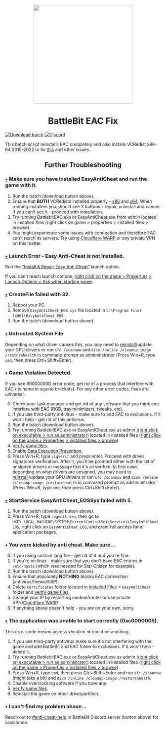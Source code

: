 <p align="center"><img width="320" src="https://i.imgur.com/9ORteWj.png" /></p>
<h1 align="center">
  BattleBit EAC Fix</h1>
  
[![Download batch](https://custom-icon-badges.herokuapp.com/badge/-Download-black?style=for-the-badge&logo=download&logoColor=white)](https://livingflore.me/eacfix)
[![Discord](https://custom-icon-badges.herokuapp.com/badge/-Discord-black?style=for-the-badge&logo=discord&logoColor=white)](https://discord.gg/battlebit)


This batch script reinstalls EAC completely and also installs VCRedist x86-64 2015-2022 to fix [this](https://i.imgur.com/tKGFam6.png) and other issues.


<h2 align="center">
  Further Troubleshooting</h2>

### [•](https://i.imgur.com/tKGFam6.png) Make sure you have installed EasyAntiCheat and run the game with it.
1) Run the batch (download button above).
2) Ensure that **BOTH** VCRedists installed properly - [x86](https://aka.ms/vs/17/release/vc_redist.x86.exe) and [x64](https://aka.ms/vs/17/release/vc_redist.x64.exe).
When running installers you should see 3 buttons - repair, uninstall and cancel. If you can't see it - proceed with installation.
3) Try running BattlebitEAC.exe or EasyAntiCheat.exe from admin located in installed files (right click on game > properties > installed files > browse)
4) You might experience some issues with connection and therefore EAC can't reach its servers. Try using [Cloudflare WARP](https://1.1.1.1) or any private VPN on this matter.

### [•](https://i.imgur.com/ADtyLmM.png) Launch Error - Easy Anti-Cheat is not installed.
Run the ["Install & Repair Easy Anti Cheat"](https://i.imgur.com/466AXn8.png) launch option.

If you can't reach launch options, [right click on the game > Properties](https://i.imgur.com/16aeGuw.png) [> Launch Options > Ask when starting game](https://i.imgur.com/QsnQtsz.png).

### [•](https://i.imgur.com/yzxejzh.png) CreateFile failed with 32.
1) Reboot your PC.
2) Remove `EasyAntiCheat_EOS.sys` file located in `C:\Program Files (x86)\EasyAntiCheat_EOS`.
3) Run the batch (download button above).

### [•](https://i.imgur.com/tDRxBLb.png) Untrusted System File 
Depending on what driver causes this, you may need to [reinstall](https://support.nzxt.com/hc/en-us/articles/4403882406555-Reinstalling-Graphic-Drivers)/update your GPU drivers
or run `sfc /scannow` and `dism /online /cleanup-image /restorehealth` in command prompt as admininstrator (Press Win+R, type `cmd`, then press Ctrl+Shift+Enter).

### [•](https://i.imgur.com/buVpgid.jpg) Game Violation Detected
If you see #0000000D error code, get rid of a process that interfere with EAC (its name in square brackets).
For any other error codes, fixes are universal:

0) Check your task manager and get rid of any software that you think can interfere with EAC (RGB, tray minimizers, tweaks, etc).
1) If you use third-party antivirus - make sure to add EAC to exclusions. If it won't help - get rid of this antivirus.
2) Run the batch (download button above).
3) Try running BattlebitEAC.exe or EasyAntiCheat.exe as admin ([right click on executable > run as administrator](https://i.imgur.com/l4kF2o3.png)) located in installed files ([right click on the game > Properties](https://i.imgur.com/16aeGuw.png) [> installed files > browse](https://i.imgur.com/t8Pocyo.png)).
4) [Verify game files](https://cdn.discordapp.com/attachments/1109901924314140732/1124030888276132000/BBR_Validation.gif).
5) Enable [Data Execution Prevention](https://support.microsoft.com/en-us/topic/what-is-data-execution-prevention-dep-60dabc2b-90db-45fc-9b18-512419135817).
6) Press Win+R, type `sigverif` and press enter. Proceed with driver signatures verification. After it, you'll be promted either with the list of unsigned drivers or message that it's all verified. In first case, depending on what drivers are unsigned, you may need to [reinstall](https://support.nzxt.com/hc/en-us/articles/4403882406555-Reinstalling-Graphic-Drivers)/update your GPU drivers
or run `sfc /scannow` and `dism /online /cleanup-image /restorehealth` in command prompt as admininstrator (Press Win+R, type `cmd`, then press Ctrl+Shift+Enter).

### [•](https://i.imgur.com/mePC8z1.png) StartService EasyAntiCheat_EOSSys failed with 5.
1) Run the batch (download button above).
2) Press Win+R, type `regedit.exe`, then go to `HKEY_LOCAL_MACHINE\SYSTEM\CurrentControlSet\Services\EasyAntiCheat_EOS`,
right click on `EasyAntiCheat_EOS`, and grant full access for all application packages.

### [•](https://i.imgur.com/rR0rDnB.png) You were kicked by anti cheat. Make sure...
0) if you using custom lang file - get rid of it and you're fine.
1) If you're on linux - make sure that you don't have EAC entries in `/etc/hosts` (which was needed for Star Citizen for example).
2) Run the batch (download button above).
3) Ensure that absolutely **NOTHING** blocks EAC connection (antivirus/firewall/ISP).
4) Delete `Certificates` folder located in [Installed Files](https://i.imgur.com/t8Pocyo.png) > `EasyAntiCheat` folder and 
[verify game files](https://cdn.discordapp.com/attachments/1109901924314140732/1124030888276132000/BBR_Validation.gif). 
5) Change your IP by restarting modem/router or use private VPN/[Cloudflare WARP](https://1.1.1.1).
6) If anything above doesn't help - you are on your own, sorry. 

### [•](https://i.imgur.com/N8Zyr47.jpg) The application was unable to start correctly (0xc0000005).
This error code means access violation => could be anything.
1) If you use third-party antivirus make sure it's not interfering with the game and add BattleBit and EAC folder to exclusions. If it won't help - delete it.
2) Try running BattlebitEAC.exe or EasyAntiCheat.exe as admin ([right click on executable > run as administrator](https://i.imgur.com/l4kF2o3.png)) located in installed files ([right click on the game > Properties](https://i.imgur.com/16aeGuw.png) [> installed files > browse](https://i.imgur.com/t8Pocyo.png)).
3) Press Win+R, type `cmd`, then press Ctrl+Shift+Enter and run `sfc /scannow` (might take a bit) and `dism /online /cleanup-image /restorehealth`.
4) Disable overclocking software if you have any.
5) [Verify game files](https://cdn.discordapp.com/attachments/1109901924314140732/1124030888276132000/BBR_Validation.gif).
6) Reinstall the game on other drive/partition. 

### • I can't find my problem above...
Reach out to [#anti-cheat-help](https://discord.com/channels/303681520202285057/1023557300214050968) in BattleBit Discord server (button above) for assistance.
